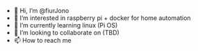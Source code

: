 - 👋 Hi, I’m @fiurJono
- 👀 I’m interested in raspberry pi + docker for home automation 
- 🌱 I’m currently learning linux (Pi OS) 
- 💞️ I’m looking to collaborate on (TBD)
- 📫 How to reach me 

<!---
fiurJono/fiurJono is a ✨ special ✨ repository because its `README.md` (this file) appears on your GitHub profile.
You can click the Preview link to take a look at your changes.
--->
